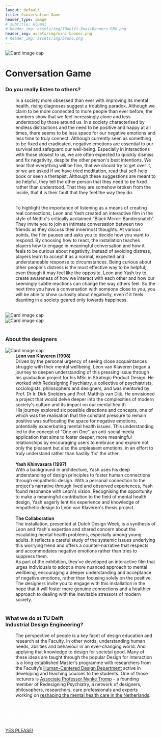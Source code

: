 ```yaml
---
layout: default
title: Conversation Game
header_type: image
# subtitle: Alumni
# header_img: assets/img/TUdelft-EmailBanners-ENG.png
header_img: assets/img/mini-banner.png
# header_img: assets/img/bruno.png
---
```


<!-- <img src="/assets/img/mini-banner.png" alt="Card image cap"> -->
<img src="/assets/img/08ConversationGame/ConversationGame001.jpg" alt="Card image cap"
  style="max-height:500px;
    max-width:500px;
    height:auto;
    width:auto;">
<br> 


<!-- ## Title 1 -->
<div class="card conv-card shadow">
<div class="card-body">
<h1 class="card-title text-center NeueMachina-project">Conversation Game</h1>
<h3 class="text-center NeueMachina-h4">Do you really listen to others?</h3>
  <div class="card-body text-center" style="margin-left: 2rem;margin-right: 2rem;">
In a society more obsessed than ever with improving its mental health, rising diagnoses suggest a
troubling paradox. Although we claim to be more connected to more people than ever before, the
numbers show that we feel increasingly alone and less understood by those around us. In a society
characterised by endless distractions and the need to be positive and happy at all times, there seems to
be less space for our negative emotions and less time to truly connect. Although currently seen as
something to be fixed and eradicated, negative emotions are essential to our survival and safeguard our
well-being. Especially in interactions with those closest to us, we are often expected to quickly dismiss
and fix negativity, despite the other person's best intentions. We hear that everything will be fine, that we
should try to get over it, or we are asked if we have tried meditation, read that self-help book or seen a
therapist. Although these suggestions are meant to be helpful, they tell the other person that they need to
be fixed rather than understood. That they are somehow broken from the inside, that it is their fault that
they feel the way they do.<br>
<br>

To highlight the importance of listening as a means of creating real connections, Leon and Yash created
an interactive film in the style of Netflix's critically acclaimed “Black Mirror: Bandersnatch”. They invite you
to join an intimate conversation between two friends as they discuss their innermost thoughts. At various
points, the film pauses and asks you to decide how you want to respond. By choosing how to react, the
installation teaches players how to engage in meaningful conversation and how it feels to be curious
about negativity. Instead of avoiding distress, players learn to accept it as a normal, expected and
understandable response to circumstances. Being curious about other people's distress is the most
effective way to be helpful, even though it may feel like the opposite. Leon and Yash try to create
awareness of how we interact with each other and how our seemingly subtle reactions can change the
way others feel. So the next time you have a conversation with someone close to you, you will be able to
show curiosity about negativity, even if it feels daunting in a society geared only towards happiness.
  </div>
</div>
</div>
<br>
<div class="container">
  <div class="row">
    <div class="col-sm">
      <img src="/assets/img/08ConversationGame/ConversationGame002.jpg" alt="Card image cap">
    </div>
    <div class="col-sm">
      <img src="/assets/img/08ConversationGame/ConversationGame003.jpg" alt="Card image cap">
    </div>
  </div>
</div>
<br>
<!-- ## Title 2 -->
<div class="card white-card shadow">
<div class="card-body">
<h3 class="card-title text-center NeueMachina-h3">About the designers</h3>
<img src="/assets/img/08ConversationGame/ConversationGame-ProfileImage.jpg" alt="Card image cap">
  <div class="card-body text-center" style="margin-left: 2rem;margin-right: 2rem;">
<b>Leon van Klaveren (1998)</b><br>
Driven by the personal urgency of seeing close acquaintances struggle with their mental wellbeing, Leon
van Klaveren began a journey to deepen understanding of this pressing issue through his graduation
project for his MSc in Strategic Product Design. He worked with Redesigning Psychiatry, a collective of
psychiatrists, sociologists, philosophers and designers, and was mentored by Prof. Dr Ir. Dirk Snelders
and Prof. Matthijs van Dijk. He envisioned a project that would delve deeper into the complexities of
modern society's culture and its impact on our mental health.<br>
His journey explored six possible directions and concepts, one of which was the realisation that the
constant pressure to remain positive was suffocating the space for negative emotions, potentially
exacerbating mental health issues. This understanding led to the concept of "One on One", an anti-social
media application that aims to foster deeper, more meaningful relationships by encouraging users to
embrace and explore not only the pleasant but also the unpleasant emotions, in an effort to truly
understand rather than hastily 'fix' the other.<br><br>
<b>Yash Khinvasara (1997)</b><br>
With a background in architecture, Yash uses his deep understanding of design principles to foster human
connections through empathetic design. With a personal connection to the project's narrative through
lived and observed experiences, Yash found resonance with Leon's vision. Recognising the opportunity to
make a meaningful contribution to the field of mental health design, Yash eagerly lent his experience and
knowledge of empathetic design to Leon van Klaveren's thesis project.<br><br>
<b>The Collaboration</b><br>
The installation, presented at Dutch Design Week, is a synthesis of Leon and Yash's expertise and
shared concern about the escalating mental health problems, especially among young adults. It reflects a
careful study of the systemic issues underlying this worrying trend and offers a counter-narrative that
respects and accommodates negative emotions rather than tries to suppress them.<br>
As part of the exhibition, they've developed an interactive film that urges individuals to adopt a more
nuanced approach to mental wellbeing, encouraging a deeper understanding and acceptance of negative
emotions, rather than focusing solely on the positive. The designers invite you to engage with this
installation in the hope that it will foster more genuine connections and a healthier approach to dealing
with the inevitable stressors of modern society.
  </div>
</div>
</div>
<br>
<!-- ## Title 3   -->
<div class="card white-card shadow">
<div class="card-body">
<h3 class="card-title text-center NeueMachina-h3">What we do at TU Delft<br> Industrial Design Engineering?</h3>
  <div class="card-body text-center" style="margin-left: 2rem;margin-right: 2rem;">
The perspective of people is a key facet of design education and research at the Faculty. In other words,
understanding human needs, abilities and behaviour in an ever-changing world. And applying that
knowledge to design for societal good.
Many of these ideas are taught through the popular Design for Interaction is a long established Master’s
programme with researchers from the Faculty’s 
<a href="https://www.tudelft.nl/io/over-io/afdelingen/human-centered-design" target="_blank"><u>Human-Centered Design Department</u></a>
 active in developing
and teaching courses to the students.
One of those lecturers is 
<a href="https://www.tudelft.nl/io/over-io/personen/tromp-n" target="_blank"><u>Associate Professor Nynke Tromp</u></a> – 
a founding member of Redesigning Psychiatry,
a network of designers, philosophers, researchers, care professionals and experts working on 
<a href="https://www.tudelft.nl/en/stories/articles/mental-health-from-disorder-to-interaction-problem" target="_blank"><u>reshaping the mental health care in the Netherlands</u></a>.
  </div>
</div>
</div>
<br>
<div class="card text-center  blue-card shadow">
  <div class="card-body">
    <h5 class="card-title NeueMachina-h4" style="color:white;">WANT TO KNOW MORE ABOUT <br>TU DELFT AND STUDYING HERE?</h5>
    <a href="https://www.tudelft.nl/en/education/practical-matters/studying-at-tu-delft" class="btn btn-primary NeueMachina">YES PLEASE!</a>
  </div>
</div>